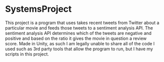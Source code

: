 # SystemsProject
This project is a program that uses takes recent tweets from Twitter about a particular movie and feeds those tweets to a sentiment analysis API. The sentiment analysis API determines which of the tweets are negative and positive and based on the ratio it gives the movie in question a review score. Made in Unity, as such I am legally unable to share all of the code I used such as 3rd party tools that allow the program to run, but I have my scripts in this project.
